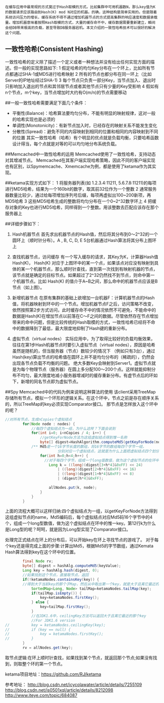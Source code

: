 

    在缓存应用中最常规的方式莫过于Hash取模的方式。比如集群中可用机器数N，那么key值为K的数据请求应该路由到Hash(K) mod N对应的机器。的确，这种结构是简单实用的。但是随着系统访问压力的增长，缓存系统不得不通过增加机器节点的方式提高集群的响应速度和数据承载量。增加机器意味着按照Hash取模的方式，大量的缓存命不中，缓存数据需要重新建立，瞬间会给DB带来极高的负载，甚至导致DB服务器宕机。本文介绍的一致性哈希技术可以很好的解决这个问题。

## 一致性哈希(Consistent Hashing)
一致性哈希的定义除了描述一个定义或者一种想法并没有给出任何实现方面的描述。但一般的实现思路如下:
1 假定哈希的均匀Key分布在一个环上，比如所有节点都通过SHA-1或MD5进行哈希映射
2 所有的节点也都分布在同一环上（比如Server的IP地址经过SHA-1)
3 每个节点只负责一部分Key，当节点加入、退出时只影响加入退出的节点和其邻居节点或者其他节点只有少量的Key受影响
4 假如有n个节点，m个key，当节点增加时大约有O(m/n)的节点需要移动

##一般一致性哈希需要满足下面几个条件：
* 平衡性(Balance)：哈希算法要均匀分布，不能有明显的映射规律，这对一般的哈希实现也是必须的
* 单调性(Monotonicity)：有新节点加入时，已经存在的映射关系不能发生变化
* 分散性(Spread)：避免不同的内容映射到相同的位置和相同的内容映射到不同的位置
其实一致性哈希（哈希）有个明显的优点就是负载均衡，只要哈希函数设计得当，每个点就是对等的可以均匀地分布系统负载。

##Memcached中一致性哈希的运用
Memcached使用了一致性哈希，支持动态对其增减节点。 Memcached在其客户端实现哈希策略，因此不同的客户端实现也有区别，以Spymemcache、Xmemcache为例，都是使用了ketama作为其实现。

##ketama实现方式如下：
1 将服务器列表(如 1.2.3.4:11211, 5.6.7.8:11211)的每项进行MD5哈希，结果为一个160bit的数字，取其前32位作为一个整数
2 通常服务器数量比较少，通过给每项增加序列号后缀，每项再虚拟出100~200新项，再MD5哈希
3 这些MD5哈希生成的整数将均匀分布在一个0~2^32数字环上
4 把缓存对象的Key也进行MD5哈希，同样得到一个整数。用该整数去匹配应该存在那个服务器上

##详细步骤如下：
1. Hash机器节点
首先求出机器节点的Hash值，然后将其分布到0～2^32的一个圆环上（顺时针分布）。A , B, C, D, E 5台机器通过Hash算法将其分布上图环上

2. 查找机器节点，访问缓存
有一个写入缓存的请求，其Key为K，计算器Hash值Hash(K)， Hash(K) 对应于上图环中的某一个点，如果该点对应没有映射到具体的某一个机器节点，那么顺时针查找，直到第一次找到有映射机器的节点，该节点就是确定的目标节点。如果超过了2^32仍然找不到节点，则命中第一个机器节点。比如 Hash(K) 的值介于A~B之间，那么命中的机器节点应该是B节点（如上图）。

3. 新增机器节点
在原有集群的基础上欲增加一台机器F：计算机器节点的Hash值，将机器映射到环中的一个节点。增加机器节点F之后，访问策略不改变，依然按照第2步方式访问，此时缓存命不中的情况依然不可避免，不能命中的数据是Hash(K)在增加节点以前落在C～F之间的数据。尽管依然存在节点增加带来的命中问题，但是比较传统的Hash取模的方式，一致性哈希已经将不命中的数据降到了最低，最大限度地抑制了Hash键的重新分布。

4. 虚拟节点（virtual nodes）
实际应用中，为了取得比较好的负载均衡效果，往往在第1步Hash机器节点时要引入虚拟节点（virtual nodes），原因是哈希虽然是随机的，但当服务器（节点）数较少的情况下 （例如只有3台），通过Hash(key)算出节点的哈希值在圆环上并不是均匀分布的（稀疏的），仍然会出现各节点负载不均衡的问题。
绝大多数Key会映射到Server1。虚拟节点就是为每个物理节点（服务器）在圆上多分配100～200个点。这样就能抑制分布不均匀，最大限度地减小服务器增减时的缓存重新分布。有虚节点后的环如下，新增的同名节点即为虚拟节点。

##Spy Memcached中的代码为例来说明这种算法的使用
该client采用TreeMap存储所有节点，模拟一个环形的逻辑关系。在这个环中，节点之前是存在顺序关系的，所以TreeMap的key必须实现Comparator接口。 
那节点是怎样放入这个环中的呢？ 
```Java    
//对所有节点，生成nCopies个虚拟结点  
        for(Node node : nodes) {  
            //每四个虚拟结点为一组，为什么这样？下面会说到  
            for(int i=0; i<nCopies / 4; i++) {  
                //getKeyForNode方法为这组虚拟结点得到惟一名称  
                byte[] digest=HashAlgorithm.computeMd5(getKeyForNode(node, i));  
            /** Md5是一个16字节长度的数组，将16字节的数组每四个字节一组， 
                        分别对应一个虚拟结点，这就是为什么上面把虚拟结点四个划分一组的原因*/  
                for(int h=0;h<4;h++) {  
                  //对于每四个字节，组成一个long值数值，做为这个虚拟节点的在环中的惟一key  
                    Long k = ((long)(digest[3+h*4]&0xFF) << 24)  
                        | ((long)(digest[2+h*4]&0xFF) << 16)  
                        | ((long)(digest[1+h*4]&0xFF) << 8)  
                        | (digest[h*4]&0xFF);  
                      
                    allNodes.put(k, node);  
                }  
            }  
        }  
```
上面的流程大概可以这样归纳:四个虚拟结点为一组，以getKeyForNode方法得到这组虚拟节点的name，Md5编码后，每个虚拟结点对应Md5码16个字节中的4个，组成一个long型数值，做为这个虚拟结点在环中的惟一key。第12行k为什么是Long型的呢？呵呵，就是因为Long型实现了Comparator接口。 

处理完正式结点在环上的分布后，可以开始key在环上寻找节点的游戏了。 
对于每个key还是得完成上面的步骤:计算出Md5，根据Md5的字节数组，通过Kemata Hash算法得到key在这个环中的位置。 
```Java  
        final Node rv;  
        byte[] digest = hashAlg.computeMd5(keyValue);  
        Long key = hashAlg.hash(digest, 0);  
        //如果找到这个节点，直接取节点，返回  
        if(!ketamaNodes.containsKey(key)) {  
        //得到大于当前key的那个子Map，然后从中取出第一个key，就是大于且离它最近的那个key  
            SortedMap<Long, Node> tailMap=ketamaNodes.tailMap(key);  
            if(tailMap.isEmpty()) {  
                key=ketamaNodes.firstKey();  
            } else {  
                key=tailMap.firstKey();  
            }  
            //在JDK1.6中，ceilingKey方法可以返回大于且离它最近的那个key  
            //For JDK1.6 version  
//          key = ketamaNodes.ceilingKey(key);  
//          if (key == null) {  
//              key = ketamaNodes.firstKey();  
//          }  
        }   
        rv = allNodes.get(key);  
```
取节点逻辑:在环上顺时针查找，如果找到某个节点，就返回那个节点;如果没有找到，则取整个环的第一个节点。








ketama项目地址：https://github.com/RJ/ketama

参考地址：
http://blog.csdn.net/icycolawater/article/details/7255109
http://blog.csdn.net/is0501xql/article/details/8212098
http://www.iteye.com/topic/684087
